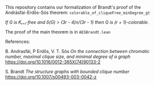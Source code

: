 This repository contains our formalization of Brandt's proof of the Andrásfai-Erdős-Sós theorem: `colorable_of_cliqueFree_minDegree_gt` 

*If G is Kᵣ₊₁-free and δ(G) > (3r - 4)n/(3r - 1) then G is (r + 1)-colorable.*

The proof of the main theorem is in `AESBrandt.lean`

References:

  B. Andrasfái, P Erdős, V. T. Sós
  *On the connection between chromatic number, maximal clique size, and minimal degree of a graph*
  https://doi.org/10.1016/0012-365X(74)90133-2
  
  S. Brandt *The structure graphs with bounded clique number*
  https://doi.org/10.1007/s00493-003-0042-z